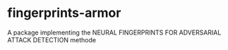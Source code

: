 # fingerprints-armor
A package implementing the NEURAL FINGERPRINTS FOR ADVERSARIAL ATTACK DETECTION methode
